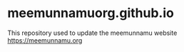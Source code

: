 # meemunnamuorg.github.io
This repository used to update the meemunnamu website https://meemunnamu.org
